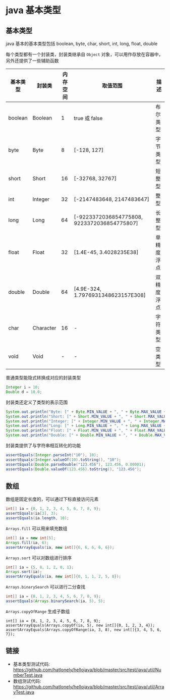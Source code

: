 # java 基本类型

## 基本类型

java 基本的基本类型包括 boolean, byte, char, short, int, long, float, double

每个类型都有一个封装类，封装类继承自 `Object` 对象，可以用作存放在容器中，另外还提供了一些辅助函数

| 基本类型 |  封装类   | 内存空间 |                   取值范围                  |    描述    |
|----------|-----------|----------|---------------------------------------------|------------|
| boolean  | Boolean   | 1        | true 或 false                               | 布尔类型   |
| byte     | Byte      | 8        | [-128, 127]                                 | 字节类型   |
| short    | Short     | 16       | [-32768, 32767]                             | 短整型     |
| int      | Integer   | 32       | [-2147483648, 2147483647]                   | 整型       |
| long     | Long      | 64       | [-9223372036854775808, 9223372036854775807] | 长整型     |
| float    | Float     | 32       | [1.4E-45, 3.4028235E38]                     | 单精度浮点 |
| double   | Double    | 64       | [4.9E-324, 1.7976931348623157E308]          | 双精度浮点 |
| char     | Character | 16       | -                                           | 字符类型   |
| void     | Void      | -        | -                                           | 空类型     |

普通类型能隐式转换成对应的封装类型

``` java
Integer i = 10;
Double d = 10.0;
```

封装类还定义了类型的表示范围

``` java
System.out.println("Byte: [" + Byte.MIN_VALUE + ", " + Byte.MAX_VALUE + "]");
System.out.println("Short: [" + Short.MIN_VALUE + ", " + Short.MAX_VALUE + "]");
System.out.println("Integer: [" + Integer.MIN_VALUE + ", " + Integer.MAX_VALUE + "]");
System.out.println("Long: [" + Long.MIN_VALUE + ", " + Long.MAX_VALUE + "]");
System.out.println("Float: [" + Float.MIN_VALUE + ", " + Float.MAX_VALUE + "]");
System.out.println("Double: [" + Double.MIN_VALUE + ", " + Double.MAX_VALUE + "]");
```

封装类提供了与字符串相互转化的功能

``` java
assertEquals(Integer.parseInt("10"), 10);
assertEquals(Integer.valueOf(10).toString(), "10");
assertEquals(Double.parseDouble("123.456"), 123.456, 0.00001);
assertEquals(Double.valueOf(123.456).toString(), "123.456");
```

## 数组

数组是固定长度的，可以通过下标直接访问元素

``` java
int[] ia = {0, 1, 2, 3, 4, 5, 6, 7, 8, 9};
assertEquals(ia[3], 3);
assertEquals(ia.length, 10);
```

`Arrays.fill` 可以用来填充数组

``` java
int[] ia = new int[5];
Arrays.fill(ia, 6);
assertArrayEquals(ia, new int[]{6, 6, 6, 6, 6});
```

`Arrays.sort` 可以对数组进行排序

``` java
int[] ia = {5, 8, 1, 2, 0, 1};
Arrays.sort(ia);
assertArrayEquals(ia, new int[]{0, 1, 1, 2, 5, 8});
```

`Arrays.binarySearch` 可以进行二分查找

``` java
int[] ia = {0, 1, 2, 3, 4, 5, 6, 7, 8, 9};
assertEquals(Arrays.binarySearch(ia, 5), 5);
```

`Arrays.copyOfRange` 生成子数组

```
int[] ia = {0, 1, 2, 3, 4, 5, 6, 7, 8, 9};
assertArrayEquals(Arrays.copyOf(ia, 5), new int[]{0, 1, 2, 3, 4});
assertArrayEquals(Arrays.copyOfRange(ia, 3, 8), new int[]{3, 4, 5, 6, 7});
```

## 链接

- 基本类型测试代码: <https://github.com/hatlonely/hellojava/blob/master/src/test/java/util/NumberTest.java>
- 数组测试代码: <https://github.com/hatlonely/hellojava/blob/master/src/test/java/util/ArrayTest.java>
